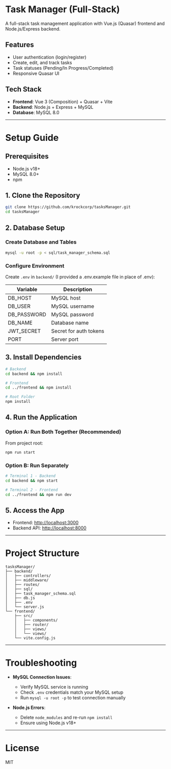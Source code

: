 # Task Manager (Full-Stack)

A full-stack task management application with Vue.js (Quasar) frontend and Node.js/Express backend.

## Features

- User authentication (login/register)
- Create, edit, and track tasks
- Task statuses (Pending/In Progress/Completed)
- Responsive Quasar UI

## Tech Stack

- **Frontend**: Vue 3 (Composition) + Quasar + Vite
- **Backend**: Node.js + Express + MySQL
- **Database**: MySQL 8.0

---

# Setup Guide

## Prerequisites

- Node.js v18+
- MySQL 8.0+
- npm

## 1. Clone the Repository

```bash
git clone https://github.com/krockcorp/tasksManager.git
cd tasksManager
```

## 2. Database Setup

### Create Database and Tables

```bash
mysql -u root -p < sql/task_manager_schema.sql
```

### Configure Environment

Create `.env` in `backend/` (I provided a .env.example file in place of .env):

| Variable    | Description            |
| ----------- | ---------------------- |
| DB_HOST     | MySQL host             |
| DB_USER     | MySQL username         |
| DB_PASSWORD | MySQL password         |
| DB_NAME     | Database name          |
| JWT_SECRET  | Secret for auth tokens |
| PORT        | Server port            |

## 3. Install Dependencies

```bash
# Backend
cd backend && npm install

# Frontend
cd ../frontend && npm install

# Root Folder
npm install
```

## 4. Run the Application

### Option A: Run Both Together (Recommended)

From project root:

```bash
npm run start
```

### Option B: Run Separately

```bash
# Terminal 1 - Backend
cd backend && npm start

# Terminal 2 - Frontend
cd ../frontend && npm run dev
```

## 5. Access the App

- Frontend: [http://localhost:3000](http://localhost:3000)
- Backend API: [http://localhost:8000](http://localhost:8000)

---

# Project Structure

```
tasksManager/
├── backend/
│   ├── controllers/
│   ├── middleware/
│   ├── routes/
│   ├── sql/
│   ├── task_manager_schema.sql
│   ├── db.js
│   ├── .env
│   └── server.js
└── frontend/
    ├── src/
    │   ├── components/
    │   ├── router/
    │   ├── views/
    │   └── views/
    └── vite.config.js
```

---

# Troubleshooting

- **MySQL Connection Issues**:

  - Verify MySQL service is running
  - Check `.env` credentials match your MySQL setup
  - Run `mysql -u root -p` to test connection manually

- **Node.js Errors**:

  - Delete `node_modules` and re-run `npm install`
  - Ensure using Node.js v18+

---

# License

MIT
